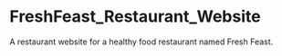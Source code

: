 # FreshFeast_Restaurant_Website
A restaurant website for a healthy food restaurant named Fresh Feast.
